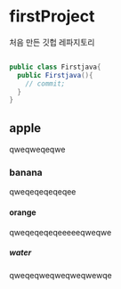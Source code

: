 # firstProject 
처음 만든 깃헙 레파지토리
```java

public class Firstjava{
  public Firstjava(){
    // commit;
  }
}

```

## apple
qweqweqeqwe

### banana
qweqeqeqeqeqee

#### orange
qweqeqeqeqeeeeeqweqwe

##### water
qweqeqweqweqweqwewqe
